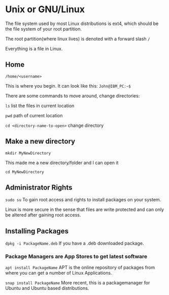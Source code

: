 # Unix or GNU/Linux

The file system used by most Linux distributions is ext4, which should be the file system of your root partition.

The root partition(where linux lives) is denoted with a forward slash ```/```

Everything is a file in Linux.

## Home

```/home/<username>```

This is where you begin. It can look like this:
```John@IBM_PC:~$```

There are some commands to move around, change directories:

```ls```                         list the files in current location

```pwd```                         path of current location

```cd <directory-name-to-open>``` change directory


## Make a new directory

```mkdir MyNewDirectory```

This made me a new directory/folder and I can open it

```cd MyNewDirectory```

## Administrator Rights

```sudo su``` To gain root access and rights to install packages on your system.

Linux is more secure in the sense that files are write protected and can only be altered after gaining root access.

## Installing Packages

```dpkg -i PackageName.deb``` If you have a .deb downloaded package.

### Package Managers are App Stores to get latest software
```apt install PackageName``` APT is the online repository of packages from where you can get a number of Linux Applications.

```snap install PackageName``` More recent, this is a packagemanager for Ubuntu and Ubuntu based distributions.
